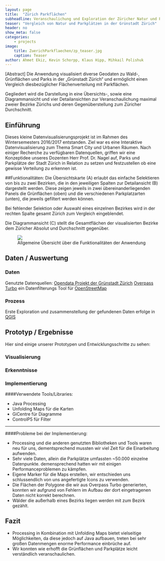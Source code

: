 ```yaml
---
layout: page
title:  "Zürich Parkflächen"
subheadline: Veranschaulichung und Exploration der Züricher Natur und Parkplätze 
teaser: "Vergleich von Natur und Parkplätzen in der Grünstadt Zürich"
header: no
show_meta: false
categories:
    - projects
image:
    title: ZuerichParkflaechen/zp_teaser.jpg
    caption: Teaser
author: Ahmet Ekiz, Kevin Schorpp, Klaus Hipp, Mihkail Polishuk
---
```


[Abstract]
Die Anwendung visualisiert diverse Geodaten zu Wald-, Grünflächen und Parks in der „Grünstadt Zürich“ und ermöglicht einen Vergleich diesbezüglicher Flächenverteilung mit Parkflächen.

Gegliedert wird die Darstellung in eine Übersichts-, sowie eine Diagrammansicht und vier Detailansichten zur Veranschaulichung maximal zweier Bezirke Zürichs und deren Gegenüberstellung zum Züricher Durchschnitt.


## Einführung
<!--- Einführung: Was ist die Motivation hinter Ihrem Projekt?
- Konzept: Was ist die Grundidee, Hauptfrage, wichtigste Hypothese?-->

Dieses kleine Datenvisualisierungsprojekt ist im Rahmen des Wintersemesters 2016/2017 entstanden. Ziel war es eine Interaktive Datenvisualisierung zum Thema Smart City und Urbanen Räumen.
Nach einiger Recherche zu verfügbaren Datenquellen, griffen wir eine Konzeptidee unseres Dozenten Herr Prof. Dr. Nagel auf, Parks und Parkplätze der Stadt Zürich in Relation zu setzen und festzustellen ob eine gewisse Verteilung zu erkennen ist.

##Funktionalitäten:
Die Übersichtskarte (A) erlaubt das einfache Selektieren von bis zu zwei Bezirken, die in den jeweiligen Spalten zur Detailansicht (B) dargestellt werden.
Diese zeigen jeweils in zwei übereinanderliegenden Panels die Grünflächen (oben) und die verschiedenen Parkplatzarten (unten), die jeweils gefiltert werden können.

Bei fehlender Selektion oder Auswahl eines einzelnen Bezirkes wird in der rechten Spalte gesamt Zürich zum Vergleich eingeblendet.

Die Diagrammansicht (C) stellt die Gesamtflächen der visualisierten Bezirke dem Züricher Absolut und Durchschnitt gegenüber.


<figure>
  <img src="{{ site.urlimg }}/ZuerichParkflaechen/zp_functions_image.png" />
  <figcaption >Allgemeine Übersicht über die Funktionalitäten der Anwendung</figcaption>
</figure>


## Daten / Auswertung

### Daten
<!--Quellen, Erhebung, Parsing, Aggregation, ...-->

Genutzte Datenquellen:
[Opendata Projekt der Grünstadt Zürich](https://data.stadt-zuerich.ch/)
[Overpass Turbo](https://overpass-turbo.eu/) ein Datenfilterungs Tool für [OpenStreetMap](http://openstreetmap.org/)

### Prozess
<!--Sinnvolle Auswahl relevanter Experimente.-->

Erste Exploration und zusammenstellung der gefundenen Daten erfolge in [QGIS](http://qgis.org/de/site/)

<!--Hier Bilder von QGIS einfügen-->

<!--<figure>
  <img src="{{ site.urlimg }}/meinProjekt/template-image1.jpg" />
  <figcaption >Eine Bildbeschreibung</figcaption>
</figure>
-->

## Prototyp / Ergebnisse
Hier sind einige unserer Prototypen und Entwicklungsschritte zu sehen:

### Visualisierung
<!--Ergebnisse, Design, Prototyp. Darstellungen echter oder ausgewählter Daten.-->

### Erkenntnisse
<!--Was haben Sie herausgefunden? Können Sie ein/zwei Aussagen oder Stories hervorheben?-->

### Implementierung
####Verwendete Tools/Libraries:
- Java Processing
- Unfolding Maps für die Karten
- GiCentre für Diagramme
- ControlP5 für Filter

<!--Wie haben Sie die Visualisierung umgesetzt? Welche Tools haben Sie für welche Schritte eingesetzt?-->

- - -


####Probleme bei der Implementierung:
- Processing und die anderen genutzten Bibliotheken und Tools waren neu für uns, dementsprechend mussten wir viel Zeit für die Einarbeitung aufwenden.
- Sehr viele Daten, allein die Parkplätze umfassten ~50.000 einzelne Datenpunkte.
demensprechend hatten wir mit einigen Performanceproblemen zu kämpfen.
- Eigene Marker für die Maps erstellen, wir entschieden uns schlussendlich von uns angefertigte Icons zu verwenden.
- Die Flächen der Polygone die wir aus Overpass Turbo generierten, konnten wir aufgrund von Fehlern im Aufbau der dort eingetragenen Daten nicht korrekt berechnen.
- Wälder die außerhalb eines Bezirks liegen werden mit zum Bezirk gezählt.


<!--```javascript
function setup() {
  Data data = loadData();
  doSomeVisualization(data);
}
```-->


## Fazit
<!--- Reflektion: Haben Sie erreicht, was sie wollten? Ist Ihr Ergebnis hilfreich?
- Ausblick: Welche weiteren Ideen haben Sie? Was könnten interessante
nächste Schritte sein?-->

- Processing in Kombination mit Unfolding Maps bietet vielseitige Möglichkeiten, da diese jedoch auf Java aufbauen, treten bei sehr großen Datenmengen enorme Performance einbrüche auf. 
- Wir konnten wie erhofft die Grünflächen und Parkplätze leicht verständlich veranschaulichen.
